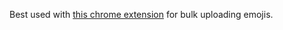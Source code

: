 Best used with [this chrome extension](https://chrome.google.com/webstore/detail/neutral-face-emoji-tools/anchoacphlfbdomdlomnbbfhcmcdmjej) for bulk uploading emojis.
